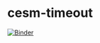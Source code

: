 # cesm-timeout

[![Binder](https://binder.pangeo.io/badge_logo.svg)](https://binder.pangeo.io/v2/gh/cisaacstern/cesm-timeout/main?filepath=cesm_open_dataset.ipynb)
